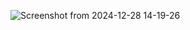 ![Screenshot from 2024-12-28 14-19-26](https://github.com/user-attachments/assets/468e4b28-96ee-4b01-86ca-7708c604b7e1)
